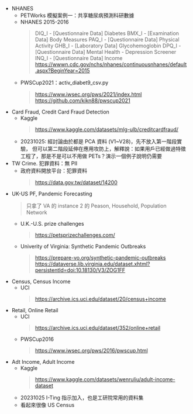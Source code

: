 - NHANES
    - PETWorks 模擬案例一：共享糖尿病預測科研數據
    - NHANES 2015-2016
        > DIQ_I - [Questionnaire Data] Diabetes
        > BMX_I - [Examination Data] Body Measures
        > PAQ_I - [Questionnaire Data] Physical Activity
        > GHB_I - [Laboratory Data] Glycohemoglobin
        > DPQ_I - [Questionnaire Data] Mental Health - Depression Screener
        > INQ_I - [Questionnaire Data] Income
        > https://wwwn.cdc.gov/nchs/nhanes/continuousnhanes/default.aspx?BeginYear=2015
    - PWSCup2021：activ_diabet9_csv.py
        > https://www.iwsec.org/pws/2021/index.html
        > https://github.com/kikn88/pwscup2021
- Card Fraud, Credit Card Fraud Detection
    - Kaggle
        > https://www.kaggle.com/datasets/mlg-ulb/creditcardfraud/
    - 20231025: 經討論由於都是 PCA 資料 (V1~V28)，先不放入第一階段實驗，
      但可以第二階段延伸在應用攻防上，解釋說：如果用戶已經做過特徵工程了，那是不是可以不用做 PETs？演示一個例子說明仍需要
- TW Crime. 犯罪資料：無 PII
    - 政府資料開放平台：犯罪資料
        > https://data.gov.tw/dataset/14200
- UK-US PF, Pandemic Forecasting
    > 只拿了 VA 的 instance 2 的 Peason, Household, Population Network
    - U.K.-U.S. prize challenges
        > https://petsprizechallenges.com/
    - Univerity of Virginia: Synthetic Pandemic Outbreaks
        > https://prepare-vo.org/synthetic-pandemic-outbreaks
        > https://dataverse.lib.virginia.edu/dataset.xhtml?persistentId=doi:10.18130/V3/ZOG1FF
- Census, Census Income
    - UCI
        > https://archive.ics.uci.edu/dataset/20/census+income
- Retail, Online Retail
    - UCI
        > https://archive.ics.uci.edu/dataset/352/online+retail
    - PWSCup2016
        > https://www.iwsec.org/pws/2016/pwscup.html
- Adt Income, Adult Income
    - Kaggle
        > https://www.kaggle.com/datasets/wenruliu/adult-income-dataset
    - 20231025 I-Ting 指示加入，也是工研院常用的資料集
    - 看起來很像 US Census

